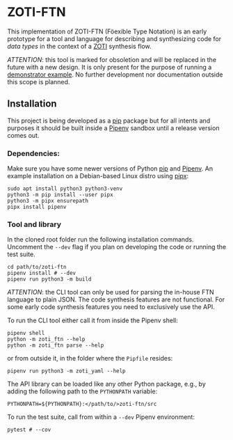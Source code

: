 ZOTI-FTN
========

This implementation of ZOTI-FTN (Föexible Type Notation) is an early
prototype for a tool and language for describing and synthesizing code
for *data types* in the context of a
[ZOTI](https://ericsson.github.io/zoti) synthesis flow.

*ATTENTION*: this tool is marked for obsoletion and will be replaced
in the future with a new design. It is only present for the purpose of
running a [demonstrator example](../example). No further development
nor documentation outside this scope is planned.

Installation
------------

This project is being developed as a
[pip](https://packaging.python.org/en/latest/key_projects/#pip)
package but for all intents and purposes it should be built inside a
[Pipenv](https://pipenv.pypa.io/en/latest/) sandbox until a release
version comes out.

### Dependencies:

Make sure you have some newer versions of Python
[pip](https://pip.pypa.io/en/stable/) and
[Pipenv](https://pipenv.pypa.io/en/latest/). An example installation
on a Debian-based Linux distro using [pipx](https://pypa.github.io/pipx/):

```shell
sudo apt install python3 python3-venv
python3 -m pip install --user pipx
python3 -m pipx ensurepath
pipx install pipenv
```

### Tool and library

In the cloned root folder run the following installation
commands. Uncomment the `--dev` flag if you plan on developing the
code or running the test suite.

```shell
cd path/to/zoti-ftn
pipenv install # --dev
pipenv run python3 -m build
```

*ATTENTION*: the CLI tool can only be used for parsing the in-house
FTN language to plain JSON. The code synthesis features are not
functional. For some early code synthesis features you need to
exclusively use the API.

To run the CLI tool either call it from inside the Pipenv shell:

```shell
pipenv shell
python -m zoti_ftn --help
python -m zoti_ftn parse --help
```

or from outside it, in the folder where the `Pipfile` resides:

```shell
pipenv run python3 -m zoti_yaml --help
```

The API library can be loaded like any other Python package, e.g., by
adding the following path to the `PYTHONPATH` variable:

```
PYTHONPATH=${PYTHONPATH}:</path/to/>zoti-ftn/src
```

To run the test suite, call from within a `--dev` Pipenv environment:

```shell
pytest # --cov
```
